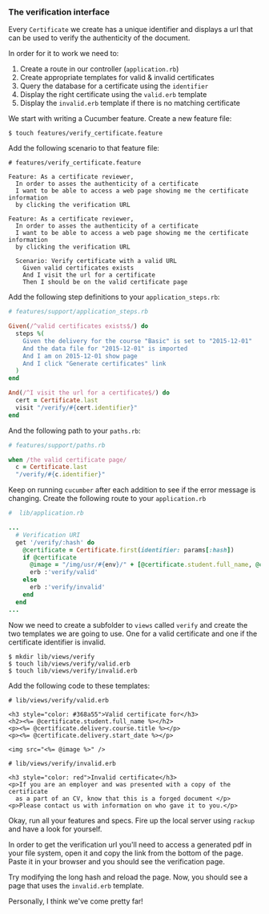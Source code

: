 ### The verification interface

Every `Certificate` we create has a unique identifier and displays a url that can be used to verify the authenticity of the document.

In order for it to work we need to:

1. Create a route in our controller (`application.rb`)
2. Create appropriate templates for valid & invalid certificates
3. Query the database for a certificate using the `identifier`
4. Display the right certificate using the `valid.erb` template
5. Display the `invalid.erb` template if there is no matching certificate

We start with writing a Cucumber feature. Create a new feature file:

```shell
$ touch features/verify_certificate.feature
```

Add the following scenario to that feature file:

```gherkin
# features/verify_certificate.feature

Feature: As a certificate reviewer,
  In order to asses the authenticity of a certificate
  I want to be able to access a web page showing me the certificate information
  by clicking the verification URL

Feature: As a certificate reviewer,
  In order to asses the authenticity of a certificate
  I want to be able to access a web page showing me the certificate information
  by clicking the verification URL

  Scenario: Verify certificate with a valid URL
    Given valid certificates exists
    And I visit the url for a certificate
    Then I should be on the valid certificate page
```

Add the following step definitions to your `application_steps.rb`:

```ruby
# features/support/application_steps.rb

Given(/^valid certificates exists$/) do
  steps %(
    Given the delivery for the course "Basic" is set to "2015-12-01"
    And the data file for "2015-12-01" is imported
    And I am on 2015-12-01 show page
    And I click "Generate certificates" link
  )
end

And(/^I visit the url for a certificate$/) do
  cert = Certificate.last
  visit "/verify/#{cert.identifier}"
end
```

And the following path to your `paths.rb`:

```ruby
# features/support/paths.rb

when /the valid certificate page/
  c = Certificate.last
  "/verify/#{c.identifier}"
```

Keep on running `cucumber` after each addition to see if the error message is changing.
Create the following route to your `application.rb`

```ruby
#  lib/application.rb

...
  # Verification URI
  get '/verify/:hash' do
    @certificate = Certificate.first(identifier: params[:hash])
    if @certificate
      @image = "/img/usr/#{env}/" + [@certificate.student.full_name, @certificate.delivery.start_date].join('_').downcase.gsub!(/\s/, '_') + '.jpg'
      erb :'verify/valid'
    else
      erb :'verify/invalid'
    end
  end
...

```

Now we need to create a subfolder to `views` called `verify` and create the two templates we are going to use. One for a valid certificate and one if the certificate identifier is invalid.

```shell
$ mkdir lib/views/verify
$ touch lib/views/verify/valid.erb
$ touch lib/views/verify/invalid.erb
```

Add the following code to these templates:

```erb
# lib/views/verify/valid.erb

<h3 style="color: #368a55">Valid certificate for</h3>
<h2><%= @certificate.student.full_name %></h2>
<p><%= @certificate.delivery.course.title %></p>
<p><%= @certificate.delivery.start_date %></p>

<img src="<%= @image %>" />
```

```erb
# lib/views/verify/invalid.erb

<h3 style="color: red">Invalid certificate</h3>
<p>If you are an employer and was presented with a copy of the certificate
  as a part of an CV, know that this is a forged document </p>
<p>Please contact us with information on who gave it to you.</p>
```

Okay, run all your features and specs. Fire up the local server using `rackup` and have a look for yourself.

In order to get the verification url you'll need to access a generated pdf in your file system, open it and copy the link from the bottom of the page. Paste it in your browser and you should see the verification page.

Try modifying the long hash and reload the page. Now, you should see a page that uses the `invalid.erb` template.

Personally, I think we've come pretty far!
